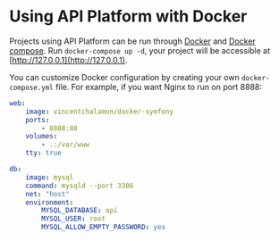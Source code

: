# Using API Platform with Docker

Projects using API Platform can be run through [Docker](https://www.docker.com/) and
[Docker compose](https://docs.docker.com/compose/). Run `docker-compose up -d`,
your project will be accessible at [http://127.0.0.1](http://127.0.0.1).

You can customize Docker configuration by creating your own `docker-compose.yml`
file. For example, if you want Nginx to run on port 8888:

```yaml
web:
    image: vincentchalamon/docker-symfony
    ports:
        - 8888:80
    volumes:
        - .:/var/www
    tty: true

db:
    image: mysql
    command: mysqld --port 3386
    net: "host"
    environment:
        MYSQL_DATABASE: api
        MYSQL_USER: root
        MYSQL_ALLOW_EMPTY_PASSWORD: yes
```
